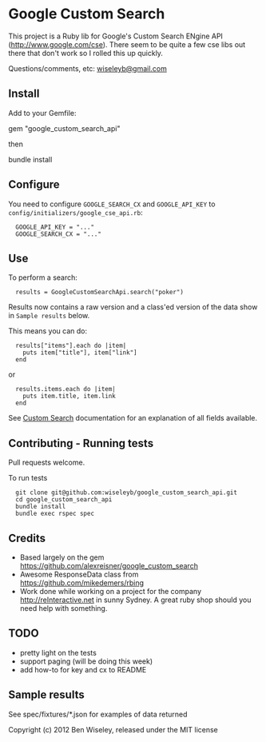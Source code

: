 # Google Custom Search

This project is a Ruby lib for Google's Custom Search ENgine API (http://www.google.com/cse).  There seem to be quite a few cse libs out there that don't work so I rolled this up quickly.

Questions/comments, etc: wiseleyb@gmail.com

## Install

Add to your Gemfile:

  gem "google_custom_search_api"

then

  bundle install

## Configure

You need to configure ``GOOGLE_SEARCH_CX`` and ```GOOGLE_API_KEY``` to ```config/initializers/google_cse_api.rb```:

```
  GOOGLE_API_KEY = "..."
  GOOGLE_SEARCH_CX = "..."
```

## Use

To perform a search:

```
  results = GoogleCustomSearchApi.search("poker")
```
Results now contains a raw version and a class'ed version of the data show in ```Sample results``` below.

This means you can do:

```
  results["items"].each do |item|
  	puts item["title"], item["link"]
  end
```

or

```
  results.items.each do |item|
    puts item.title, item.link
  end
```

See [Custom Search](http://code.google.com/apis/customsearch/v1/using_rest.html) documentation for an explanation of all fields available.

## Contributing - Running tests

Pull requests welcome.

To run tests
```
  git clone git@github.com:wiseleyb/google_custom_search_api.git
  cd google_custom_search_api
  bundle install
  bundle exec rspec spec
```

## Credits
* Based largely on the gem https://github.com/alexreisner/google_custom_search 
* Awesome ResponseData class from https://github.com/mikedemers/rbing
* Work done while working on a project for the company http://reInteractive.net in sunny Sydney.  A great ruby shop should you need help with something.

## TODO
* pretty light on the tests
* support paging (will be doing this week)
* add how-to for key and cx to README

## Sample results

See spec/fixtures/*.json for examples of data returned


Copyright (c) 2012 Ben Wiseley, released under the MIT license
